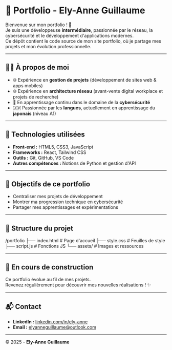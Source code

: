 # 🌸 Portfolio - Ely-Anne Guillaume

Bienvenue sur mon portfolio ! 🚀  
Je suis une développeuse **intermédiaire**, passionnée par le réseau, la cybersécurité et le développement d'applications modernes.  
Ce dépôt contient le code source de mon site portfolio, où je partage mes projets et mon évolution professionnelle.

---

## 🧑‍💻 À propos de moi
- 🌐 Expérience en **gestion de projets** (développement de sites web & apps mobiles)  
- 🌐 Expérience en **architecture réseau** (avant-vente digital workplace et projets de recherche)  
- 🔐 En apprentissage continu dans le domaine de la **cybersécurité**  
- 🇯🇵 Passionnée par les **langues**, actuellement en apprentissage du **japonais** (niveau A1)

---

## 🔧 Technologies utilisées
- **Front-end :** HTML5, CSS3, JavaScript  
- **Frameworks :** React, Tailwind CSS  
- **Outils :** Git, GitHub, VS Code  
- **Autres compétences :** Notions de Python et gestion d'API

---

## 📌 Objectifs de ce portfolio
- Centraliser mes projets de développement
- Montrer ma progression technique en cybersécurité
- Partager mes apprentissages et expérimentations

---

## 📂 Structure du projet
/portfolio
├── index.html # Page d'accueil
├── style.css # Feuilles de style
├── script.js # Fonctions JS
└── assets/ # Images et ressources


---

## 🚧 En cours de construction
Ce portfolio évolue au fil de mes projets.  
Revenez régulièrement pour découvrir mes nouvelles réalisations ! ✨

---

## 📬 Contact
- **LinkedIn :** [linkedin.com/in/ely-anne](https://linkedin.com)  
- **Email :** elyanneguillaume@outlook.com 

---

© 2025 - **Ely-Anne Guillaume**
